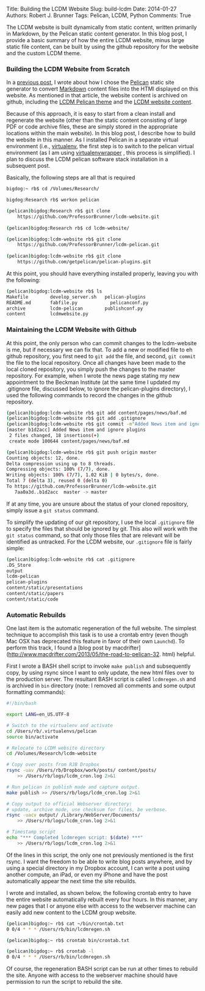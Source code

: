 Title: Building the LCDM Website
Slug: build-lcdm
Date: 2014-01-27
Authors: Robert J. Brunner
Tags: Pelican, LCDM, Python
Comments: True

<!-- PELICAN_BEGIN_SUMMARY -->

The LCDM website is built dynamically from static content, written
primarily in Markdown, by the Pelican static content generator. In
this blog post, I provide a basic summary of how the entire LCDM
website, minus large static file content, can be built by using the
github repository for the website and the custom LCDM theme.

<!-- PELICAN_END_SUMMARY -->

### Building the LCDM Website from Scratch

In a [previous post]({welcome-to-lcdm.md}), I wrote about how I chose
the [Pelican](https://github.com/getpelican/pelican) static site
generator to convert
[Markdown](http://daringfireball.net/projects/markdown/) content files
into the HTMl displayed on this website. As mentioned in that article,
the website content is archived on github, including the [LCDM Pelican
theme](https://github.com/ProfessorBrunner/lcdm-pelican) and the [LCDM
website content](https://github.com/ProfessorBrunner/lcdm-website).

Because of this approach, it is easy to start from a clean install and
regenerate the website (other than the static content consisting of
large PDF or code archive files, these are simply stored in the
appropriate locations within the main website). In this blog post, I
describe how to build the website in this manner. As I installed Pelican
in a separate virtual environment (i.e.,
[virtualenv](http://www.virtualenv.org/en/latest/), the first step is to
switch to the pelican virtual environment (as I am using
[virtualenvwrapper](http://virtualenvwrapper.readthedocs.org/en/latest/)
, this process is simplified). I plan to discuss the LCDM pelican
software stack installation in a subsequent post.

Basically, the following steps are all that is required

```bash
bigdog:~ rb$ cd /Volumes/Research/

bigdog:Research rb$ workon pelican

(pelican)bigdog:Research rb$ git clone 
    https://github.com/ProfessorBrunner/lcdm-website.git
    
(pelican)bigdog:Research rb$ cd lcdm-website/

(pelican)bigdog:lcdm-website rb$ git clone 
    https://github.com/ProfessorBrunner/lcdm-pelican.git
    
(pelican)bigdog:lcdm-website rb$ git clone 
    https://github.com/getpelican/pelican-plugins.git
```

At this point, you should have everything installed properly, leaving
you with the following:

```bash
(pelican)bigdog:lcdm-website rb$ ls
Makefile		develop_server.sh	pelican-plugins
README.md		fabfile.py		      pelicanconf.py
archive			lcdm-pelican		publishconf.py
content			lcdmwebsite.py
```

### Maintaining the LCDM Website with Github

At this point, the only person who can commit changes to the
lcdm-website is me, but if necessary we can fix that. To add a new or
modified file to eh github repository, you first need to `git add` the
file, and second, `git commit` the file to the local repository. Once
all changes have been made to the local cloned repository, you simply
push the changes to the master repository. For example, when I wrote the
news page stating my new appointment to the Beckman Institute (at the
same time I updated my .gitignore file, discussed below, to ignore the
pelican-plugins directory), I used the following commands to record the
changes in the github repository.

```bash
(pelican)bigdog:lcdm-website rb$ git add content/pages/news/baf.md
(pelican)bigdog:lcdm-website rb$ git add .gitignore
(pelican)bigdog:lcdm-website rb$ git commit -m"Added News item and ignore plugins"
[master b1d2acc] Added News item and ignore plugins
 2 files changed, 18 insertions(+)
 create mode 100644 content/pages/news/baf.md

(pelican)bigdog:lcdm-website rb$ git push origin master
Counting objects: 12, done.
Delta compression using up to 8 threads.
Compressing objects: 100% (7/7), done.
Writing objects: 100% (7/7), 1.02 KiB | 0 bytes/s, done.
Total 7 (delta 3), reused 0 (delta 0)
To https://github.com/ProfessorBrunner/lcdm-website.git
   7aa0a3d..b1d2acc  master -> master
```

If at any time, you are unsure about the status of your cloned
repository, simply issue a `git status` command.

To simplify the updating of our git repository, I use the local
`.gitignore` file to specify the files that should be ignored by git.
This also will work with the `git status` command, so that only those
files that are relevant will be identified as untracked. For the LCDM
website, our `.gitignore` file is fairly simple:

```bash
(pelican)bigdog:lcdm-website rb$ cat .gitignore 
.DS_Store
output
lcdm-pelican
pelican-plugins
content/static/presentations
content/static/papers
content/static/code
```
### Automatic Rebuilds

One last item is the automatic regeneration of the full website. The
simplest technique to accomplish this task is to use a crontab entry
(even though Mac OSX has deprecated this feature in favor of their own
`Launchd`). To perform this track, I found a [blog post by
macdrifter](http://www.macdrifter.com/2013/05/the-road-to-pelican-32.
html) helpful. 

First I wrote a BASH shell script to invoke `make publish` and
subsequently copy, by using rsync since I want to only update, the new
html files over to the production server. The resultant BASH script is
called `lcdmregen.sh` and is archived in `bin` directory (note: I
removed all comments and some output formatting commands):

```bash
#!/bin/bash

export LANG=en_US.UTF-8

# Switch to the virtualenv and activate
cd /Users/rb/.virtualenvs/pelican
source bin/activate

# Relocate to LCDM website directory
cd /Volumes/Research/lcdm-website

# Copy over posts from RJB Dropbox
rsync -uav /Users/rb/Dropbox/work/posts/ content/posts/ 
    >> /Users/rb/logs/lcdm_cron.log 2>&1

# Run pelican in publish made and capture output.
make publish >> /Users/rb/logs/lcdm_cron.log 2>&1

# Copy output to official Webserver directory: 
# update, archive mode, use checksum for files, be verbose.
rsync -uacv output/ /Library/WebServer/Documents/ 
    >> /Users/rb/logs/lcdm_cron.log 2>&1

# Timestamp script
echo "*** Completed lcdmregen script: $(date) ***" 
    >> /Users/rb/logs/lcdm_cron.log 2>&1
```

Of the lines in this script, the only one not previously mentioned is
the first rsync. I want the freedom to be able to write blog posts
anywhere, and by using a special directory in my Dropbox account, I can
write a post using another compute, an iPad, or even my iPhone and have
the post automatically appear the next time the site rebuilds.

I wrote and installed, as shown below, the following crontab entry to
have the entire website automatically rebuilt every four hours. In this
manner, any new pages that I or anyone else with access to the webserver
machine can easily add new content to the LCDM group website.

```bash
(pelican)bigdog:~ rb$ cat ~/bin/crontab.txt 
0 0/4 * * * /Users/rb/bin/lcdmregen.sh

(pelican)bigdog:~ rb$ crontab bin/crontab.txt 

(pelican)bigdog:~ rb$ crontab -l
0 0/4 * * * /Users/rb/bin/lcdmregen.sh
```

Of course, the regeneration BASH script can be run at other times to
rebuild the site. Anyone with access to the webserver machine should
have permission to run the script to rebuild the site.
